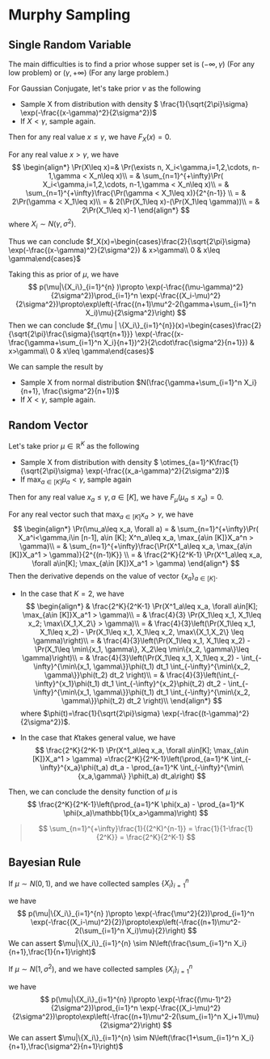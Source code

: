 # Murphy Sampling

## Single Random Variable

The main difficulties is to find a prior whose supper set is $(-\infty, \gamma)$ (For any low problem) or $(\gamma, +\infty)$​ (For any large problem.)

For Gaussian Conjugate, let's take prior $\nu$ as the following

+ Sample X from distribution with density $ \frac{1}{\sqrt{2\pi}\sigma} \exp(-\frac{(x-\gamma)^2}{2\sigma^2})$
+ If $X< \gamma$, sample again.

Then for any real value $x\leq \gamma$, we have $F_X(x)=0$.

For any real value $x>\gamma$, we have
$$
\begin{align*}
\Pr(X\leq x)=& \Pr(\exists n, X_i<\gamma,i=1,2,\cdots, n-1,\gamma < X_n\leq x)\\
= & \sum_{n=1}^{+\infty}\Pr( X_i<\gamma,i=1,2,\cdots, n-1,\gamma < X_n\leq x)\\
= & \sum_{n=1}^{+\infty}\frac{\Pr(\gamma < X_1\leq x)}{2^{n-1}} \\
= & 2\Pr(\gamma < X_1\leq x)\\
= & 2(\Pr(X_1\leq x)-(\Pr(X_1\leq \gamma))\\
= & 2\Pr(X_1\leq x)-1
\end{align*}
$$
where $X_i\sim N(\gamma, \sigma^2)$.

Thus we can conclude $f_X(x)=\begin{cases}\frac{2}{\sqrt{2\pi}\sigma} \exp(-\frac{(x-\gamma)^2}{2\sigma^2}) & x>\gamma\\ 0 & x\leq \gamma\end{cases}$

Taking this as prior of $\mu$, we have
$$
p(\mu|\{X_i\}_{i=1}^{n} )\propto \exp(-\frac{(\mu-\gamma)^2}{2\sigma^2})\prod_{i=1}^n \exp(-\frac{(X_i-\mu)^2}{2\sigma^2})\propto\exp\left(-\frac{(n+1)\mu^2-2(\gamma+\sum_{i=1}^n X_i)\mu}{2\sigma^2}\right)
$$
Then we can conclude $f_{\mu | \{X_i\}_{i=1}^{n}}(x)=\begin{cases}\frac{2}{\sqrt{2\pi}\frac{\sigma}{\sqrt{n+1}}} \exp(-\frac{(x-\frac{\gamma+\sum_{i=1}^n X_i}{n+1})^2}{2\cdot\frac{\sigma^2}{n+1}}) & x>\gamma\\ 0 & x\leq \gamma\end{cases}$

We can sample the result by 

+ Sample X from normal distribution $N(\frac{\gamma+\sum_{i=1}^n X_i}{n+1}, \frac{\sigma^2}{n+1})$
+ If $X< \gamma$, sample again.

## Random Vector

Let's take prior $\mu\in \mathbb{R}^K$​ as the following

+ Sample X from distribution with density $ \otimes_{a=1}^K\frac{1}{\sqrt{2\pi}\sigma} \exp(-\frac{(x_a-\gamma)^2}{2\sigma^2})$
+ If $\max_{a\in [K]}\mu_a<\gamma$​, sample again

Then for any real value $x_a\leq \gamma, a\in[K]$, we have $F_\mu(\mu_a\leq x_a)=0$​.

For any real vector such that $\max_{a\in[K]}x_a>\gamma$​, we have
$$
\begin{align*}
\Pr(\mu_a\leq x_a, \forall a)
= & \sum_{n=1}^{+\infty}\Pr( X_a^i<\gamma,i\in [n-1], a\in [K]; X^n_a\leq x_a, \max_{a\in [K]}X_a^n > \gamma)\\
= & \sum_{n=1}^{+\infty}\frac{\Pr(X^1_a\leq x_a, \max_{a\in [K]}X_a^1 > \gamma)}{2^{(n-1)K}} \\
= & \frac{2^K}{2^K-1} \Pr(X^1_a\leq x_a, \forall a\in[K]; \max_{a\in [K]}X_a^1 > \gamma)
\end{align*}
$$
Then the derivative depends on the value of vector $\{x_a\}_{a\in [K]}$.

+ In the case that $K=2$, we have
  $$
  \begin{align*}
  & \frac{2^K}{2^K-1} \Pr(X^1_a\leq x_a, \forall a\in[K]; \max_{a\in [K]}X_a^1 > \gamma)\\
  = & \frac{4}{3} \Pr(X_1\leq x_1, X_1\leq x_2; \max\{X_1,X_2\} > \gamma)\\
  = & \frac{4}{3}\left(\Pr(X_1\leq x_1, X_1\leq x_2) - \Pr(X_1\leq x_1, X_1\leq x_2, \max\{X_1,X_2\} \leq  \gamma)\right)\\
  = & \frac{4}{3}\left(\Pr(X_1\leq x_1, X_1\leq x_2) - \Pr(X_1\leq \min\{x_1, \gamma\}, X_2\leq \min\{x_2, \gamma\}\leq  \gamma)\right)\\
  = & \frac{4}{3}\left(\Pr(X_1\leq x_1, X_1\leq x_2) - \int_{-\infty}^{\min\{x_1, \gamma\}}\phi(t_1) dt_1 \int_{-\infty}^{\min\{x_2, \gamma\}}\phi(t_2) dt_2 \right)\\
  = & \frac{4}{3}\left(\int_{-\infty}^{x_1}\phi(t_1) dt_1 \int_{-\infty}^{x_2}\phi(t_2) dt_2 - \int_{-\infty}^{\min\{x_1, \gamma\}}\phi(t_1) dt_1 \int_{-\infty}^{\min\{x_2, \gamma\}}\phi(t_2) dt_2 \right)\\
  \end{align*}
  $$
  where $\phi(t)=\frac{1}{\sqrt{2\pi}\sigma} \exp(-\frac{(t-\gamma)^2}{2\sigma^2})$​.

+ In the case that $K$​ takes general value, we have
  $$
  \frac{2^K}{2^K-1} \Pr(X^1_a\leq x_a, \forall a\in[K]; \max_{a\in [K]}X_a^1 > \gamma) =\frac{2^K}{2^K-1}\left(\prod_{a=1}^K \int_{-\infty}^{x_a}\phi(t_a) dt_a - \prod_{a=1}^K \int_{-\infty}^{\min\{x_a,\gamma\} }\phi(t_a) dt_a\right)
  $$

Then, we can conclude the density function of $\mu$ is
$$
\frac{2^K}{2^K-1}\left(\prod_{a=1}^K \phi(x_a) - \prod_{a=1}^K \phi(x_a)\mathbb{1}(x_a>\gamma)\right)
$$


> $$
> \sum_{n=1}^{+\infty}\frac{1}{(2^K)^{n-1}} = \frac{1}{1-\frac{1}{2^K}} = \frac{2^K}{2^K-1}
> $$
>

## Bayesian Rule

If $\mu\sim N(0, 1)$, and we have collected samples $\{X_i\}_{i=1}^{n}$

we have
$$
p(\mu|\{X_i\}_{i=1}^{n} )\propto \exp(-\frac{\mu^2}{2})\prod_{i=1}^n \exp(-\frac{(X_i-\mu)^2}{2})\propto\exp\left(-\frac{(n+1)\mu^2-2(\sum_{i=1}^n X_i)\mu}{2}\right)
$$
We can assert $\mu|\{X_i\}_{i=1}^{n} \sim N\left(\frac{\sum_{i=1}^n X_i}{n+1},\frac{1}{n+1}\right)$



If $\mu\sim N(1, \sigma^2)$, and we have collected samples $\{X_i\}_{i=1}^{n}$

we have
$$
p(\mu|\{X_i\}_{i=1}^{n} )\propto \exp(-\frac{(\mu-1)^2}{2\sigma^2})\prod_{i=1}^n \exp(-\frac{(X_i-\mu)^2}{2\sigma^2})\propto\exp\left(-\frac{(n+1)\mu^2-2(\sum_{i=1}^n X_i+1)\mu}{2\sigma^2}\right)
$$
We can assert $\mu|\{X_i\}_{i=1}^{n} \sim N\left(\frac{1+\sum_{i=1}^n X_i}{n+1},\frac{\sigma^2}{n+1}\right)$
